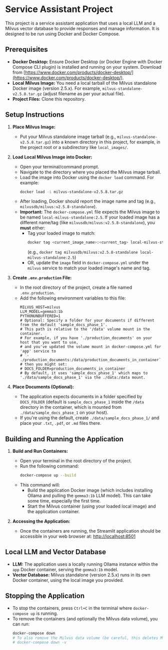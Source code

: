# Service Assistant Project

This project is a service assistant application that uses a local LLM and a Milvus vector database to provide responses and manage information. It is designed to be run using Docker and Docker Compose.

## Prerequisites

*   **Docker Desktop:** Ensure Docker Desktop (or Docker Engine with Docker Compose CLI plugin) is installed and running on your system. Download from [https://www.docker.com/products/docker-desktop/](https://www.docker.com/products/docker-desktop/).
*   **Local Milvus Image:** You need a local tarball of the Milvus standalone Docker image (version 2.5.x). For example, `milvus-standalone-v2.5.8.tar.gz` (adjust filename as per your actual file).
*   **Project Files:** Clone this repository.

## Setup Instructions

1.  **Place Milvus Image:**
    *   Put your Milvus standalone image tarball (e.g., `milvus-standalone-v2.5.8.tar.gz`) into a known directory in this project, for example, in the project root or a subdirectory like `local_images/`.

2.  **Load Local Milvus Image into Docker:**
    *   Open your terminal/command prompt.
    *   Navigate to the directory where you placed the Milvus image tarball.
    *   Load the image into Docker using the `docker load` command. For example:
        ```bash
        docker load -i milvus-standalone-v2.5.8.tar.gz 
        ```
    *   After loading, Docker should report the image name and tag (e.g., `milvusdb/milvus:v2.5.8-standalone`).
    *   **Important:** The `docker-compose.yml` file expects the Milvus image to be named `local-milvus-standalone:2.5`. If your loaded image has a different name/tag (like `milvusdb/milvus:v2.5.8-standalone`), you **must** either:
        *   Tag your loaded image to match:
            ```bash
            docker tag <current_image_name>:<current_tag> local-milvus-standalone:2.5
            ```
            (e.g., `docker tag milvusdb/milvus:v2.5.8-standalone local-milvus-standalone:2.5`)
        *   OR, update the `image` field in `docker-compose.yml` under the `milvus` service to match your loaded image's name and tag.

3.  **Create `.env.production` File:**
    *   In the root directory of the project, create a file named `.env.production`.
    *   Add the following environment variables to this file:
        ```env
        MILVUS_HOST=milvus
        LLM_MODEL=gemma3:1b
        PYTHONUNBUFFERED=1
        # Optional: Specify a folder for your documents if different from the default 'sample_docs_phase_1'.
        # This path is relative to the '/data' volume mount in the container.
        # For example, if you have './production_documents' on your host that you want to use,
        # and you've updated the volume mount in docker-compose.yml for 'app' service to
        # `- ./production_documents:/data/production_documents_in_container`
        # then you might set:
        # DOCS_FOLDER=production_documents_in_container 
        # By default, it uses 'sample_docs_phase_1' which maps to './data/sample_docs_phase_1' via the ./data:/data mount.
        ```

4.  **Place Documents (Optional):**
    *   The application expects documents in a folder specified by `DOCS_FOLDER` (default is `sample_docs_phase_1` inside the `/data` directory in the container, which is mounted from `./data/sample_docs_phase_1` on your host).
    *   If you're using the default, create `./data/sample_docs_phase_1/` and place your `.txt`, `.pdf`, or `.md` files there.

## Building and Running the Application

1.  **Build and Run Containers:**
    *   Open your terminal in the root directory of the project.
    *   Run the following command:
        ```bash
        docker-compose up --build
        ```
    *   This command will:
        *   Build the application Docker image (which includes installing Ollama and pulling the `gemma3:1b` LLM model). This can take some time, especially the first time.
        *   Start the Milvus container (using your loaded local image) and the application container.

2.  **Accessing the Application:**
    *   Once the containers are running, the Streamlit application should be accessible in your web browser at:
        [http://localhost:8501](http://localhost:8501)

## Local LLM and Vector Database

*   **LLM:** The application uses a locally running Ollama instance within the `app` Docker container, serving the `gemma3:1b` model.
*   **Vector Database:** Milvus standalone (version 2.5.x) runs in its own Docker container, using the local image you provided.

## Stopping the Application

*   To stop the containers, press `Ctrl+C` in the terminal where `docker-compose up` is running.
*   To remove the containers (and optionally the Milvus data volume), you can run:
    ```bash
    docker-compose down
    # To also remove the Milvus data volume (be careful, this deletes Milvus data):
    # docker-compose down -v 
    ```

